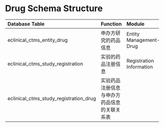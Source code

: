 # Drug Schema Structure
| Database Table | Function | Module |
| :--- | :--- | :--- |
| eclinical_ctms_entity_drug | 申办方研究的药品信息 | Entity Management-Drug |
| eclinical_ctms_study_registration | 实验的药品注册信息 | Registration Information |
| eclinical_ctms_study_registration_drug | 实验药品注册信息与申办方药品信息的关联关系表| |